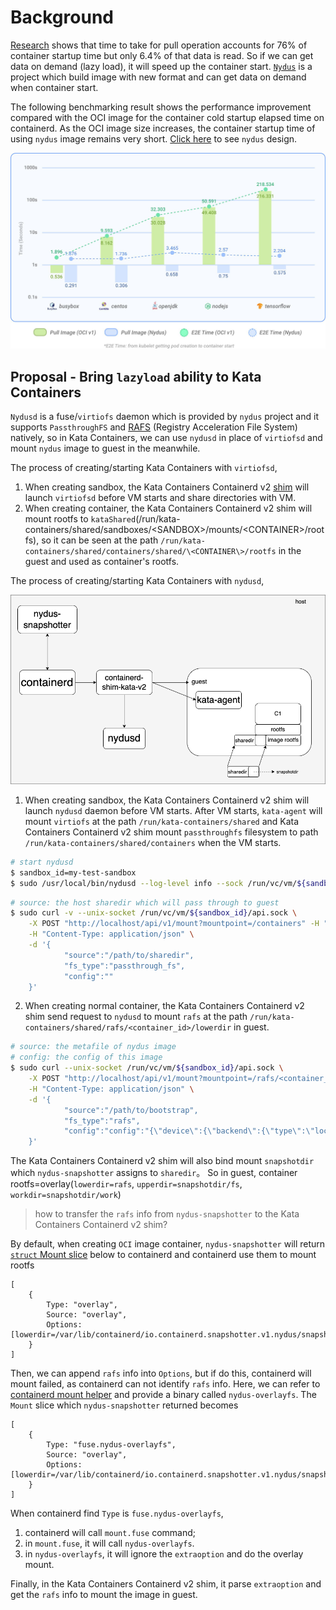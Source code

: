 # Background

[Research](https://www.usenix.org/conference/fast16/technical-sessions/presentation/harter) shows that time to take for pull operation accounts for 76% of container startup time but only 6.4% of that data is read. So if we can get data on demand (lazy load), it will speed up the container start. [`Nydus`](https://github.com/dragonflyoss/image-service) is a project which build image with new format and can get data on demand when container start.

The following benchmarking result shows the performance improvement compared with the OCI image for the container cold startup elapsed time on containerd. As the OCI image size increases, the container startup time of using `nydus` image remains very short. [Click here](https://github.com/dragonflyoss/image-service/blob/master/docs/nydus-design.md) to see `nydus` design.

![`nydus`-performance](arch-images/nydus-performance.png)

## Proposal - Bring `lazyload` ability to Kata Containers

`Nydusd` is a fuse/`virtiofs` daemon which is provided by `nydus` project and it supports `PassthroughFS` and [RAFS](https://github.com/dragonflyoss/image-service/blob/master/docs/nydus-design.md) (Registry Acceleration File System) natively, so in Kata Containers, we can use `nydusd` in place of `virtiofsd` and mount `nydus` image to guest in the meanwhile.

The process of creating/starting Kata Containers with `virtiofsd`,

1. When creating sandbox, the Kata Containers Containerd v2 [shim](https://github.com/kata-containers/kata-containers/blob/main/docs/design/architecture/README.md#runtime) will launch `virtiofsd` before VM starts and share directories with VM.
2. When creating container, the Kata Containers Containerd v2 shim will mount rootfs to `kataShared`(/run/kata-containers/shared/sandboxes/\<SANDBOX\>/mounts/\<CONTAINER\>/rootfs), so it can be seen at the path `/run/kata-containers/shared/containers/shared/\<CONTAINER\>/rootfs` in the guest and used as container's rootfs.

The process of creating/starting Kata Containers with `nydusd`,

![kata-`nydus`](arch-images/kata-nydus.png)

1. When creating sandbox, the Kata Containers Containerd v2 shim will launch `nydusd` daemon before VM starts.
After VM starts, `kata-agent` will mount `virtiofs` at the path `/run/kata-containers/shared` and Kata Containers Containerd v2 shim mount `passthroughfs` filesystem to path `/run/kata-containers/shared/containers` when the VM starts.

```bash
# start nydusd
$ sandbox_id=my-test-sandbox
$ sudo /usr/local/bin/nydusd --log-level info --sock /run/vc/vm/${sandbox_id}/vhost-user-fs.sock --apisock /run/vc/vm/${sandbox_id}/api.sock
```

```bash
# source: the host sharedir which will pass through to guest
$ sudo curl -v --unix-socket /run/vc/vm/${sandbox_id}/api.sock \
    -X POST "http://localhost/api/v1/mount?mountpoint=/containers" -H "accept: */*" \
    -H "Content-Type: application/json" \
    -d '{
            "source":"/path/to/sharedir",
            "fs_type":"passthrough_fs",
            "config":""
    }'
```

2. When creating normal container, the Kata Containers Containerd v2 shim send request to `nydusd` to mount `rafs` at the path `/run/kata-containers/shared/rafs/<container_id>/lowerdir` in guest.

```bash
# source: the metafile of nydus image
# config: the config of this image
$ sudo curl --unix-socket /run/vc/vm/${sandbox_id}/api.sock \
    -X POST "http://localhost/api/v1/mount?mountpoint=/rafs/<container_id>/lowerdir" -H "accept: */*" \
    -H "Content-Type: application/json" \
    -d '{
            "source":"/path/to/bootstrap",
            "fs_type":"rafs",
            "config":"config":"{\"device\":{\"backend\":{\"type\":\"localfs\",\"config\":{\"dir\":\"blobs\"}},\"cache\":{\"type\":\"blobcache\",\"config\":{\"work_dir\":\"cache\"}}},\"mode\":\"direct\",\"digest_validate\":true}",
    }'
```

The Kata Containers Containerd v2 shim will also bind mount `snapshotdir` which `nydus-snapshotter` assigns to `sharedir`。
So in guest, container rootfs=overlay(`lowerdir=rafs`, `upperdir=snapshotdir/fs`, `workdir=snapshotdir/work`)

> how to transfer the `rafs` info from `nydus-snapshotter` to the Kata Containers Containerd v2 shim?

By default, when creating `OCI` image container, `nydus-snapshotter` will return [`struct` Mount slice](https://github.com/containerd/containerd/blob/main/core/mount/mount.go#L30) below to containerd and containerd use them to mount rootfs

```
[
    {
        Type: "overlay",
        Source: "overlay",
        Options: [lowerdir=/var/lib/containerd/io.containerd.snapshotter.v1.nydus/snapshots/<snapshot_A>/mnt,upperdir=/var/lib/containerd/io.containerd.snapshotter.v1.nydus/snapshots/<snapshot_B>/fs,workdir=/var/lib/containerd/io.containerd.snapshotter.v1.nydus/snapshots/<snapshot_B>/work],
    }
]
```

Then, we can append `rafs` info into `Options`, but if do this, containerd will mount failed, as containerd can not identify `rafs` info. Here, we can refer to [containerd mount helper](https://github.com/containerd/containerd/blob/main/core/mount/mount_linux.go#L81) and provide a binary called `nydus-overlayfs`. The `Mount` slice which `nydus-snapshotter` returned becomes

```
[
    {
        Type: "fuse.nydus-overlayfs",
        Source: "overlay",
        Options: [lowerdir=/var/lib/containerd/io.containerd.snapshotter.v1.nydus/snapshots/<snapshot_A>/mnt,upperdir=/var/lib/containerd/io.containerd.snapshotter.v1.nydus/snapshots/<snapshot_B>/fs,workdir=/var/lib/containerd/io.containerd.snapshotter.v1.nydus/snapshots/<snapshot_B>/work,extraoption=base64({source:xxx,config:xxx,snapshotdir:xxx})],
    }
]
```

When containerd find `Type` is `fuse.nydus-overlayfs`,

1. containerd will call `mount.fuse` command;
2. in `mount.fuse`, it will call `nydus-overlayfs`.
3. in `nydus-overlayfs`, it will ignore the `extraoption` and do the overlay mount.

Finally, in the Kata Containers Containerd v2 shim, it parse `extraoption` and get the `rafs` info to mount the image in guest.
